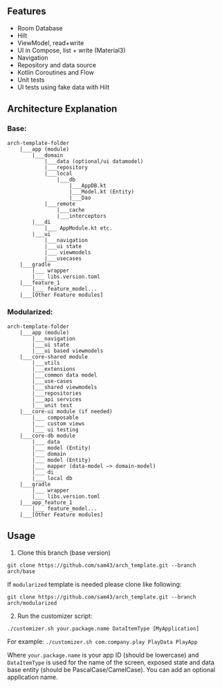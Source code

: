 ## Features

* Room Database
* Hilt
* ViewModel, read+write
* UI in Compose, list + write (Material3)
* Navigation
* Repository and data source
* Kotlin Coroutines and Flow
* Unit tests
* UI tests using fake data with Hilt


## Architecture Explanation

### Base:

```
arch-template-folder
    |___app (module)
        |___domain 	 
            |___data (optional/ui datamodel)
            |___repository 
            |___local 
                |___db 
                    |___AppDB.kt
                    |___Model.kt (Entity)
                    |___Dao
            |___remote
                |___cache
                |___interceptors
        |___di 
            |___ AppModule.kt etc.
        |___ui 		    
            |___navigation	 
            |___ui state 		     
            |___ viewmodels
            |___usecases 
    |___gradle		     
        |___ wrapper		     
        |___ libs.version.toml
    |___feature_1 		     
        |___ feature_model... 		     
    |___[Other Feature modules]
```


### Modularized: 

```
arch-template-folder	
    |___app (module)		     
        |___navigation		     
        |___ui state		     
        |___ui based viewmodels
    |___core-shared module		     
        |___utils		     
        |___extensions		     
        |___common data model		     
        |___use-cases		     
        |___shared viewmodels		     
        |___repositories		     
        |___api services		     
        |___unit test
    |___core-ui module (if needed)		     
        |___ composable		     
        |___ custom views		     
        |___ ui testing
    |___core-db module		     
        |___ data		     	
        |___ model (Entity)		     
        |___ domain		     	
        |___ model (Entity)		     
        |___ mapper (data-model —> domain-model)		     
        |___ di		     
        |___ local db
    |___gradle		     
        |___ wrapper		     
        |___ libs.version.toml
    |___app_feature_1		     
        |___ feature_model... 		     
    |___[Other Feature modules]
```


## Usage

1. Clone this branch (base version)

```
git clone https://github.com/sam43/arch_template.git --branch arch/base
```
If ```modularized``` template is needed please clone like following:

```
git clone https://github.com/sam43/arch_template.git --branch arch/modularized
```

2. Run the customizer script:

```
./customizer.sh your.package.name DataItemType [MyApplication]
```
For example: ```./customizer.sh com.company.play PlayData PlayApp``` 

Where `your.package.name` is your app ID (should be lowercase) and `DataItemType` is used for the
name of the screen, exposed state and data base entity (should be PascalCase/CamelCase). You can add an optional application name.
